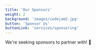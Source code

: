 ```yaml
---
title: 'Our Sponsors'
weight: 2
background: 'images/codejam2.jpg'
button: 'Sponsor Us'
buttonLink: 'services/sponsoring'
---
```


We're seeking sponsors to partner with! 🚀
